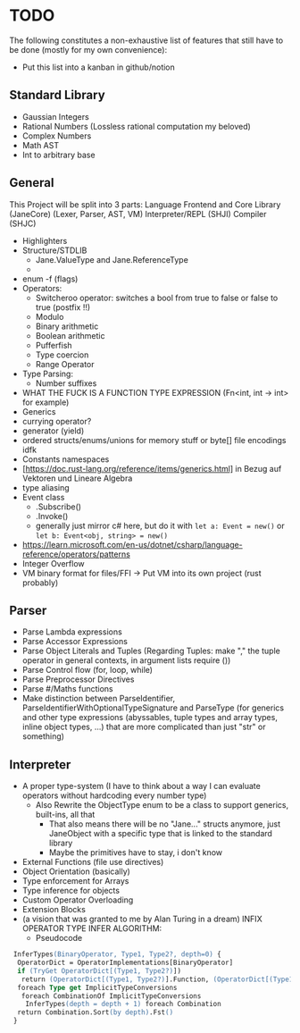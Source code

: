 ﻿# TODO

The following constitutes a non-exhaustive list of features that still have to be done (mostly for my own convenience):

+ Put this list into a kanban in github/notion

## Standard Library

+ Gaussian Integers
+ Rational Numbers (Lossless rational computation my beloved)
+ Complex Numbers
+ Math AST
+ Int to arbitrary base

## General

This Project will be split into 3 parts:
Language Frontend and Core Library (JaneCore) (Lexer, Parser, AST, VM)
Interpreter/REPL (SHJI)
Compiler (SHJC)

+ Highlighters
+ Structure/STDLIB
  + Jane.ValueType and Jane.ReferenceType
  +
+ enum -f (flags)
+ Operators:
  + Switcheroo operator: switches a bool from true to false or false to true (postfix !!)
  + Modulo
  + Binary arithmetic
  + Boolean arithmetic
  + Pufferfish
  + Type coercion
  + Range Operator
+ Type Parsing:
  + Number suffixes
+ WHAT THE FUCK IS A FUNCTION TYPE EXPRESSION (Fn<int, int -> int> for example)
+ Generics
+ currying operator?
+ generator (yield)
+ ordered structs/enums/unions for memory stuff or byte[] file encodings idfk
+ Constants namespaces
+ [https://doc.rust-lang.org/reference/items/generics.html] in Bezug auf Vektoren und Lineare Algebra
+ type aliasing
+ Event class
  + .Subscribe()
  + .Invoke()
  + generally just mirror c# here, but do it with `let a: Event = new()` or `let b: Event<obj, string> = new()`
+ <https://learn.microsoft.com/en-us/dotnet/csharp/language-reference/operators/patterns>
+ Integer Overflow
+ VM binary format for files/FFI -> Put VM into its own project (rust probably)

## Parser

+ Parse Lambda expressions
+ Parse Accessor Expressions
+ Parse Object Literals and Tuples (Regarding Tuples: make "," the tuple operator in general contexts, in argument lists require ())
+ Parse Control flow (for, loop, while)
+ Parse Preprocessor Directives
+ Parse #/Maths functions
+ Make distinction between ParseIdentifier, ParseIdentifierWithOptionalTypeSignature and ParseType (for generics and other type expressions (abyssables, tuple types and array types, inline object types, ...) that are more complicated than just "str" or something)

## Interpreter

+ A proper type-system (I have to think about a way I can evaluate operators without hardcoding every number type)
  + Also Rewrite the ObjectType enum to be a class to support generics, built-ins, all that
    + That also means there will be no "Jane..." structs anymore, just JaneObject with a specific type that is linked to the standard library
    + Maybe the primitives have to stay, i don't know
+ External Functions (file use directives)
+ Object Orientation (basically)
+ Type enforcement for Arrays
+ Type inference for objects
+ Custom Operator Overloading
+ Extension Blocks
+ (a vision that was granted to me by Alan Turing in a dream) INFIX OPERATOR TYPE INFER ALGORITHM:
  + Pseudocode

```ps
 InferTypes(BinaryOperator, Type1, Type2?, depth=0) {
  OperatorDict = OperatorImplementations[BinaryOperator]
  if (TryGet OperatorDict[(Type1, Type2?)])
   return (OperatorDict[(Type1, Type2?)].Function, (OperatorDict[(Type1, Type2,...)].OutType, Type1, Type2, ...))
  foreach Type get ImplicitTypeConversions
   foreach CombinationOf ImplicitTypeConversions
    InferTypes(depth = depth + 1) foreach Combination
  return Combination.Sort(by depth).Fst()
 }
```
